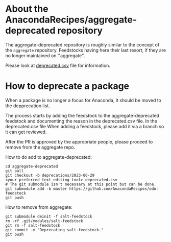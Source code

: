 About the AnacondaRecipes/aggregate-deprecated repository
=========================================================

The aggregate-deprecated repository is roughly similar to the concept of the ``aggregate`` repository.  Feedstocks having here their last resort, if they are no longer maintained on ''aggregate''.

Please look at [deprecated.csv](deprecated.csv) file for information.

How to deprecate a package
==========================

When a package is no longer a focus for Anaconda, it should be moved to the depprecation list.

The process starts by adding the feedstock to
the aggregate-deprecated feedstock and documenting
the reason in the deprecated.csv file.  In the deprecated.csv file
When adding a feedstock, please add it via a branch so it can get reviewed.

After the PR is approved by the appropriate people, please proceed to remove
from the aggregate repo.

How to do add to aggregate-deprecated:
```
cd aggregate-deprecated
git pull
git checkout -b deprecations/2023-06-29
<your preferred text editing tool> deprecated.csv
# The git submodule isn't necessary at this point but can be done.
git submodule add -b master https://github.com/AnacondaRecipes/odo-feedstock
git push
```

How to remove from aggregate:
```
git submodule deinit -f salt-feedstock
rm -rf .git/modules/salt-feedstock
git rm -f salt-feedstock
git commit -m "Deprecating salt-feedstock."
git push
```